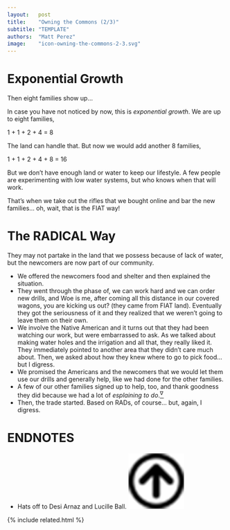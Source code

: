 ```yaml
---
layout:   post
title:    "Owning the Commons (2/3)"
subtitle: "TEMPLATE"
authors:  "Matt Perez"
image:    "icon-owning-the-commons-2-3.svg"
---
```

<div style="display:none;">
  <p>Continued&hellip;</p>
</div>

<h1>Exponential Growth</h1>
 <p>Then eight families show up&hellip;</p>
 <p>In case you have not noticed by now, this is <em>exponential growth</em>. We are up to eight families,</p>
  <p class="_quotation">1 + 1 +  2 + 4 = 8</p>
 <p>The land can handle that. But now we would add another 8 families,</p>
  <p class="_quotation">1 + 1 +  2 + 4 + 8 = 16</p>
 <p>But we don&rsquo;t have enough land or water to keep our lifestyle. A few people are experimenting with low water systems, but who knows when that will work.</p>
 <p>That&rsquo;s when we take out the rifles that we bought online and bar the new families&hellip; oh, wait, that is the <span class="_paradigm">FIAT</span> way!</p>

<h1>The <span class="_paradigm">RADICAL</span> Way</h1>
 <p>They may not partake in the land that we possess because of lack of water, but the newcomers are now part of our community.</p>
 <ul>
  <li>We offered the newcomers food and shelter and then explained the situation.</li>
  <li>They went through the phase of, <span class="_quotespan">we can work hard and we can order new drills,</span> and <span class="_quotespan"> Woe is me, after coming all this distance in our covered wagons, you are kicking us out?</span> (they came from FIAT land). Eventually they got the seriousness of it and they realized that we weren&rsquo;t going to leave them on their own.</li>
  <li>We involve the Native American and it turns out that they had been watching our work, but were embarrassed to ask. As we talked about making water holes and the irrigation and all that, they really liked it. They immediately pointed to another area that they didn&rsquo;t care much about. Then, we asked about how they knew where to go to pick food&hellip; but I digress.</li>
  <li>We promised the Americans and the newcomers that we would let them use our drills and generally help, like we had done for the other families.</li>
  <li>A few of our other families signed up to help, too, and thank goodness they did because we had a lot of <em>esplaining to do</em>.<a href="#en01"><sup id="bm01">&nabla;&hairsp;</sup></a></li>
  <li>Then, the trade started. Based on <span class="_paradigm">RAD</span>s, of course&hellip; but, again, I digress.</li>
 </ul>

<h1 class="_section">ENDNOTES</h1>
 <ul>
  <li id="en01">
   <p class="_list-item">
    Hats off to Desi Arnaz and Lucille Ball.
    <a class="_uparrow" href="#bm01"><img src="/assets/img/arrow-up-icon.png"></a>
   </p>
  </li>
 </ul>

{% include related.html %}
